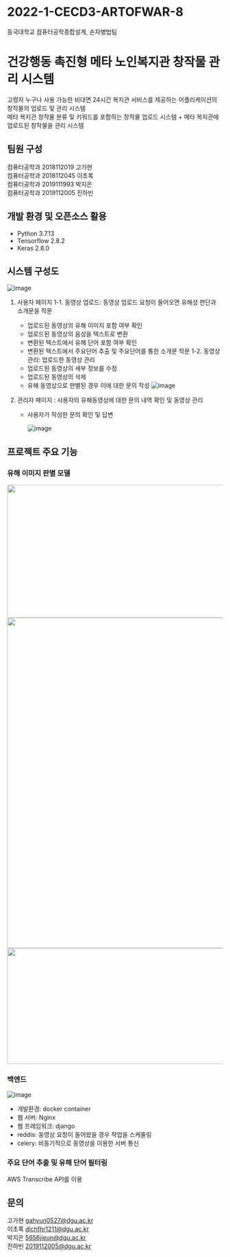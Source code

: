 # 2022-1-CECD3-ARTOFWAR-8
동국대학교 컴퓨터공학종합설계, 손자병법팀
# 건강행동 촉진형 메타 노인복지관 창작물 관리 시스템
고령자 누구나 사용 가능한 비대면 24시간 복지관 서비스를 제공하는 어플리케이션의 창작물의 업로드 및 관리 시스템 \
메타 복지관 창작물 분류 및 키워드를 포함하는 창작물 업로드 시스템 + 메타 복지관에 업로드된 창작물을 관리 시스템
## 팀원 구성
컴퓨터공학과 2018112019 고가현 \
컴퓨터공학과 2018112045 이초록 \
컴퓨터공학과 2019111993 박지은 \
컴퓨터공학과 2019112005 진하빈
## 개발 환경 및 오픈소스 활용
- Python 3.7.13
- Tensorflow 2.8.2
- Keras 2.8.0 

## 시스템 구성도
![image](https://user-images.githubusercontent.com/62590665/206746998-5e0071bd-81a2-4007-bb74-070bac1a9047.png)
1) 사용자 페이지 
    1-1. 동영상 업로드: 동영상 업로드 요청이 들어오면 유해성 판단과 소개문을 작문
    - 업로드된 동영상의 유해 이미지 포함 여부 확인 
    - 업로드된 동영상의 음성을 텍스트로 변환 
    - 변환된 텍스트에서 유해 단어 포함 여부 확인 
    - 변환된 텍스트에서 주요단어 추출 및 주요단어를 통한 소개문 작문 
    1-2. 동영상 관리: 업로드한 동영상 관리 
    - 업로드된 동영상의 세부 정보를 수정 
    - 업로드된 동영상의 삭제 
    - 유해 동영상으로 판별된 경우 이에 대한 문의 작성 
    ![image](https://user-images.githubusercontent.com/45120083/208053261-9481ceaa-62c7-4825-b207-a6abdcadb064.png)
  
2) 관리자 페이지 : 사용자의 유해동영상에 대한 문의 내역 확인 및 동영상 관리 
    - 사용자가 작성한 문의 확인 및 답변 

      ![image](https://user-images.githubusercontent.com/45120083/208053230-7e3e143a-7e55-42e3-88cb-bada4f5b540e.png)

## 프로젝트 주요 기능
### 유해 이미지 판별 모델
<img src="https://user-images.githubusercontent.com/45120083/174441411-b8009f60-c5e6-4197-8c69-bee00ab5561b.png" width="770" height="310"/>
<img src="https://user-images.githubusercontent.com/45120083/174442306-d6cdc822-1c67-482c-b6c5-b4f3d0761a36.png" width="770"/>
<img src="https://user-images.githubusercontent.com/45120083/174441514-23a655d2-1c0a-46cb-a8d6-39ad297a285d.png" width="770" height="270"/>

### 백엔드
![image](https://user-images.githubusercontent.com/45120083/208053483-d43f3508-8f79-47ae-8944-6e3a1247a6f2.png)
- 개발환경: docker container
- 웹 서버: Nginx
- 웹 프레임워크: django 
- reddis: 동영상 요청이 들어왔을 경우 작업을 스케줄링
- celery: 비동기적으로 동영상을 이용한 서버 통신

### 주요 단어 추출 및 유해 단어 필터링
AWS Transcribe API를 이용

## 문의
고가현 gahyun0527@dgu.ac.kr \
이초록 dlchfhr1211@dgu.ac.kr \
박지은 5656jieun@dgu.ac.kr \
진하빈 2019112005@dgu.ac.kr
